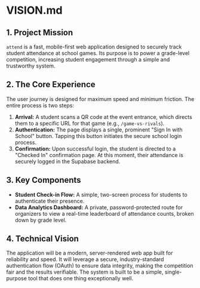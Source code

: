 # VISION.md

## 1. Project Mission

`attend` is a fast, mobile-first web application designed to securely track student attendance at school games. Its purpose is to power a grade-level competition, increasing student engagement through a simple and trustworthy system.

## 2. The Core Experience

The user journey is designed for maximum speed and minimum friction. The entire process is two steps:

1.  **Arrival:** A student scans a QR code at the event entrance, which directs them to a specific URL for that game (e.g., `/game-vs-rivals`).
2.  **Authentication:** The page displays a single, prominent "Sign In with School" button. Tapping this button initiates the secure school login process.
3.  **Confirmation:** Upon successful login, the student is directed to a "Checked In" confirmation page. At this moment, their attendance is securely logged in the Supabase backend.

## 3. Key Components

-   **Student Check-in Flow:** A simple, two-screen process for students to authenticate their presence.
-   **Data Analytics Dashboard:** A private, password-protected route for organizers to view a real-time leaderboard of attendance counts, broken down by grade level.

## 4. Technical Vision

The application will be a modern, server-rendered web app built for reliability and speed. It will leverage a secure, industry-standard authentication flow (OAuth) to ensure data integrity, making the competition fair and the results verifiable. The system is built to be a simple, single-purpose tool that does one thing exceptionally well.